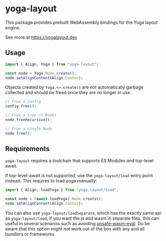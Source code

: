 # yoga-layout

This package provides prebuilt WebAssembly bindings for the Yoga layout engine.

See more at https://yogalayout.dev

## Usage

```ts
import { Align, Yoga } from "yoga-layout";

const node = Yoga.Node.create();
node.setAlignContent(Align.Center);
```

Objects created by `Yoga.<>.create()` are not automatically garbage collected
and should be freed once they are no longer in use.

```ts
// Free a config
config.free();

// Free a tree of Nodes
node.freeRecursive();

// Free a single Node
node.free();
```

## Requirements

`yoga-layout` requires a toolchain that supports ES Modules and top-level await.

If top-level-await is not supported, use the `yoga-layout/load` entry point
instead. This requires to load yoga manually:

```ts
import { Align, loadYoga } from "yoga-layout/load";

const node = (await loadYoga).Node.create();
node.setAlignContent(Align.Center);
```

You can also use `yoga-layout/loadSeparate`, which has the exactly same api as
`yoga-layout/load`, if you want the js and wasm in separate files, this can
useful in several scenarios such as avoiding
[unsafe-wasm-eval](https://developer.mozilla.org/en-US/docs/Web/HTTP/Headers/Content-Security-Policy/script-src#unsafe_webassembly_execution).
Do be aware that this option might not work out of the box with any and all
bundlers or frameworks
